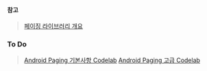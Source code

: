 

#### 참고
> [페이징 라이브러리 개요](https://developer.android.com/topic/libraries/architecture/paging/v3-overview?hl=ko#kts)

### To Do
> [Android Paging 기본사항 Codelab](https://developer.android.com/codelabs/android-paging-basics?hl=ko)
> [Android Paging 고급 Codelab](https://developer.android.com/codelabs/android-paging?hl=ko#0)
